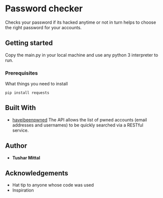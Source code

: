 # Password checker
Checks your password if its hacked anytime or not in turn helps to choose the right password for your accounts.

## Getting started
Copy the main.py in your local machine and use any python 3 interpreter to run.

### Prerequisites
What things you need to install 
```
pip install requests
```
## Built With
* [haveibeenpwned](https://haveibeenpwned.com/API/v3) The API allows the list of       pwned accounts (email addresses and usernames) to be quickly searched via a         RESTful service.

## Author
* **Tushar Mittal**

## Acknowledgements
* Hat tip to anyone whose code was used
* Inspiration

